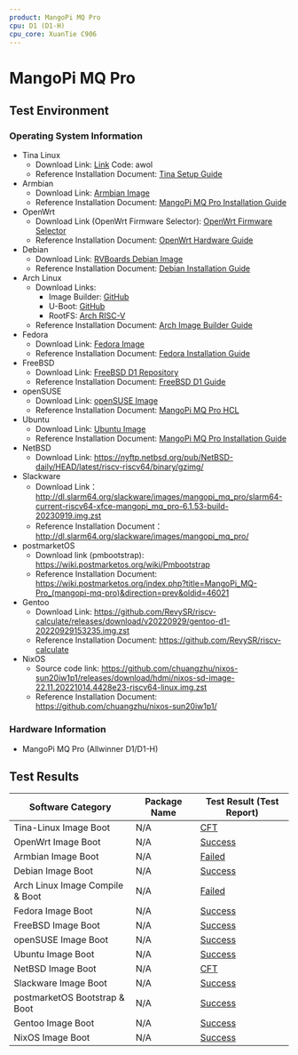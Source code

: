 ```yaml
---
product: MangoPi MQ Pro
cpu: D1 (D1-H)
cpu_core: XuanTie C906
---
```


# MangoPi MQ Pro

## Test Environment

### Operating System Information

- Tina Linux
  - Download Link: [Link](https://pan.baidu.com/s/1v55AKMFripaEu22tJ92lmw?pwd=awol) Code: awol
  - Reference Installation Document: [Tina Setup Guide](https://d1.docs.aw-ol.com/study/study_1tina/)
- Armbian
  - Download Link: [Armbian Image](https://xogium.performanceservers.nl/archive/mangopi-mq/archive/Armbian_23.8.1_Mangopi-mq_jammy_edge_6.1.0-rc3_xfce_desktop.img.xz)
  - Reference Installation Document: [MangoPi MQ Pro Installation Guide](https://mangopi.org/mqpro)
- OpenWrt
  - Download Link (OpenWrt Firmware Selector): [OpenWrt Firmware Selector](https://firmware-selector.openwrt.org/?version=SNAPSHOT&target=d1%2Fgeneric&id=widora_mangopi-mq-pro)
  - Reference Installation Document: [OpenWrt Hardware Guide](https://openwrt.org/docs/techref/hardware/soc/soc.allwinner.d1)
- Debian
  - Download Link: [RVBoards Debian Image](https://popolon.org/depots/RISC-V/D1/ovsienko/RVBoards_D1_Debian_lxde_img_linux_v0.4.1.img.zip)
  - Reference Installation Document: [Debian Installation Guide](https://popolon.org/depots/RISC-V/D1/ovsienko/_index.html)
- Arch Linux
  - Download Links:
      - Image Builder: [GitHub](https://github.com/sehraf/d1-riscv-arch-image-builder)
      - U-Boot: [GitHub](https://github.com/smaeul/u-boot.git)
      - RootFS: [Arch RISC-V](https://archriscv.felixc.at)
  - Reference Installation Document: [Arch Image Builder Guide](https://github.com/sehraf/d1-riscv-arch-image-builder)
- Fedora
  - Download Link: [Fedora Image](https://mirror.iscas.ac.cn/fedora-riscv/old_dl/Allwinner/Nezha_D1/images-release/Fedora/fedora-riscv64-d1-developer-xfce-rawhide-Rawhide-20220117-135925.n.0-sda.raw.zst)
  - Reference Installation Document: [Fedora Installation Guide](https://popolon.org/depots/RISC-V/D1/ovsienko/_index.html)
- FreeBSD
  - Download Link: [FreeBSD D1 Repository](https://github.com/freebsd-d1/freebsd-d1)
  - Reference Installation Document: [FreeBSD D1 Guide](https://github.com/freebsd-d1/freebsd-d1)
- openSUSE
  - Download Link: [openSUSE Image](https://download.opensuse.org/repositories/devel:/RISCV:/Factory:/Contrib:/AllwinnerD1/images/openSUSE-Tumbleweed-RISC-V-JeOS-mangopimqpro.riscv64.raw.xz)
  - Reference Installation Document: [MangoPi MQ Pro HCL](https://en.opensuse.org/HCL:MangoPi_MQ-Pro)
- Ubuntu
  - Download Link: [Ubuntu Image](https://cdimage.ubuntu.com/releases/24.10/release/ubuntu-24.10-preinstalled-server-riscv64+nezha.img.xz)
  - Reference Installation Document: [MangoPi MQ Pro Installation Guide](https://mangopi.org/mqpro)
- NetBSD
  - Download Link: https://nyftp.netbsd.org/pub/NetBSD-daily/HEAD/latest/riscv-riscv64/binary/gzimg/
- Slackware
  - Download Link：http://dl.slarm64.org/slackware/images/mangopi_mq_pro/slarm64-current-riscv64-xfce-mangopi_mq_pro-6.1.53-build-20230919.img.zst
  - Reference Installation Document：http://dl.slarm64.org/slackware/images/mangopi_mq_pro/
- postmarketOS
  - Download link (pmbootstrap): https://wiki.postmarketos.org/wiki/Pmbootstrap
  - Reference Installation Document: https://wiki.postmarketos.org/index.php?title=MangoPi_MQ-Pro_(mangopi-mq-pro)&direction=prev&oldid=46021
- Gentoo
  - Download Link: https://github.com/RevySR/riscv-calculate/releases/download/v20220929/gentoo-d1-20220929153235.img.zst
  - Reference Installation Document: https://github.com/RevySR/riscv-calculate
- NixOS
  - Source code link: https://github.com/chuangzhu/nixos-sun20iw1p1/releases/download/hdmi/nixos-sd-image-22.11.20221014.4428e23-riscv64-linux.img.zst
  - Reference Installation Document: https://github.com/chuangzhu/nixos-sun20iw1p1/
### Hardware Information

- MangoPi MQ Pro (Allwinner D1/D1-H)

## Test Results

| Software Category               | Package Name | Test Result (Test Report) |
| ------------------------------- | ------------ | ------------------------- |
| Tina-Linux Image Boot           | N/A          | [CFT][Tina]               |
| OpenWrt Image Boot              | N/A          | [Success][OpenWrt]        |
| Armbian Image Boot              | N/A          | [Failed][Armbian]         |
| Debian Image Boot               | N/A          | [Success][Debian]         |
| Arch Linux Image Compile & Boot | N/A          | [Failed][Archlinux]       |
| Fedora Image Boot               | N/A          | [Success][Fedora]         |
| FreeBSD Image Boot              | N/A          | [Success][FreeBSD]        |
| openSUSE Image Boot             | N/A          | [Success][openSUSE]       |
| Ubuntu Image Boot               | N/A          | [Success][Ubuntu]         |
| NetBSD Image Boot               | N/A          | [CFT][NetBSD]             |
| Slackware Image Boot            | N/A          | [Success][Slackware]      |
| postmarketOS Bootstrap & Boot   | N/A          | [Success][pmOS]           |
| Gentoo Image Boot               | N/A          | [Success][Gentoo]         |
| NixOS Image Boot                | N/A          | [Success][NixOS]          |

[Tina]: ./TinaLinux/README.md
[OpenWrt]: ./OpenWrt/README.md
[Debian]: ./Debian/README.md
[Armbian]: ./Armbian/README.md
[Archlinux]: ./Archlinux/README.md
[Fedora]: ./Fedora/README.md
[FreeBSD]: ./FreeBSD/README.md
[openSUSE]: ./openSUSE/README.md
[Ubuntu]: ./Ubuntu/README.md
[NetBSD]: ./NetBSD/README.md
[Slackware]: ./Slackware/README.md
[pmOS]: ./postmarketOS/README.md
[Gentoo]: ./Gentoo/README.md
[NixOS]: ./NixOS/README.md
